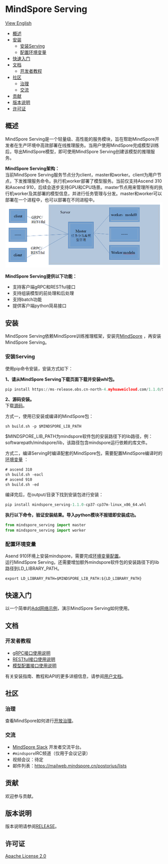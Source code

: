 # MindSpore Serving

[View English](./README.md)

- [概述](#概述)
- [安装](#安装)
    - [安装Serving](#安装Serving)
    - [配置环境变量](#配置环境变量)
- [快速入门](#快速入门)
- [文档](#文档)
    - [开发者教程](#开发者教程)
- [社区](#社区)
    - [治理](#治理)
    - [交流](#交流)
- [贡献](#贡献)
- [版本说明](#版本说明)
- [许可证](#许可证)

## 概述

MindSpore Serving是一个轻量级、高性能的服务模块，旨在帮助MindSpore开发者在生产环境中高效部署在线推理服务。当用户使用MindSpore完成模型训练后，导出MindSpore模型，即可使用MindSpore Serving创建该模型的推理服务。  

**MindSpore Serving架构：**   
当前MindSpore Serving服务节点分为client，master和worker。client为用户节点，下发推理服务命令。执行机worker部署了模型服务。当前仅支持Ascend 310和Ascend 910，后续会逐步支持GPU和CPU场景。master节点用来管理所有的执行机worker及其部署的模型信息，并进行任务管理与分发。master和worker可以部署在一个进程中，也可以部署在不同进程中。  
<img src="docs/image/architecture.png" alt="MindSpore Architecture" width="600"/>   

**MindSpore Serving提供以下功能：**
- 支持客户端gRPC和RESTful接口
- 支持组装模型的前处理和后处理
- 支持batch功能
- 提供客户端python简易接口

## 安装
MindSpore Serving依赖MindSpore训练推理框架，安装完[MindSpore](https://gitee.com/mindspore/mindspore#%E5%AE%89%E8%A3%85) ，再安装MindSpore Serving。

### 安装Serving
使用pip命令安装，安装方式如下：

**1、请从MindSpore Serving下载页面下载并安装whl包。**
```python
pip install https://ms-release.obs.cn-north-4.myhuaweicloud.com/1.1.0/Serving/ascend/ubuntu_x86/mindspore_serving-1.1.0-cp37-cp37m-linux_x86_64.whl
```
**2、源码安装。**  
下载[源码](https://gitee.com/mindspore/serving)。

方式一，使用已安装或编译的MindSpore包：
```shell
sh build.sh -p $MINDSPORE_LIB_PATH
```
$MINDSPORE_LIB_PATH为mindspore软件包的安装路径下的lib路径，例：softwarepath/mindspore/lib，该路径包含mindspore运行依赖的库文件。

方式二，编译Serving时编译配套的MindSpore包，需要配置MindSpore编译时的[环境变量](https://gitee.com/mindspore/docs/blob/master/install/mindspore_ascend_install_source.md#配置环境变量) ：
```shell
# ascend 310
sh build.sh -eacl
# ascend 910
sh build.sh -ed
```
编译完后，在output/目录下找到安装包进行安装：
```python
pip install mindspore_serving-1.1.0-cp37-cp37m-linux_x86_64.whl
```
**执行以下命令，验证安装结果。导入python模块不报错即安装成功。**  
```python
from mindspore_serving import master
from mindspore_serving import worker
```

### 配置环境变量
Asend 910环境上安装mindspore，需要完成[环境变量配置](https://gitee.com/mindspore/docs/blob/master/install/mindspore_ascend_install_pip.md#%E9%85%8D%E7%BD%AE%E7%8E%AF%E5%A2%83%E5%8F%98%E9%87%8F)。   
运行MindSpore Serving，还需要增加额外mindspore软件包的安装路径下的lib路径到LD_LIBRARY_PATH。
```shell
export LD_LIBRARY_PATH=$MINDSPORE_LIB_PATH:${LD_LIBRARY_PATH}
```

## 快速入门
以一个简单的[Add网络示例](docs/example.md)，演示MindSpore Serving如何使用。

## 文档

### 开发者教程
- [gRPC接口使用说明](docs/GRPC.md)
- [RESTful接口使用说明](docs/RESTful.md)
- [模型配置接口使用说明](docs/MODEL.md)

有关安装指南、教程和API的更多详细信息，请参阅[用户文档](https://gitee.com/mindspore/serving/tree/master/docs)。

## 社区

### 治理

查看MindSpore如何进行[开放治理](https://gitee.com/mindspore/community/blob/master/governance.md)。

### 交流

- [MindSpore Slack](https://join.slack.com/t/mindspore/shared_invite/zt-dgk65rli-3ex4xvS4wHX7UDmsQmfu8w) 开发者交流平台。
- `#mindspore`IRC频道（仅用于会议记录）
- 视频会议：待定
- 邮件列表：<https://mailweb.mindspore.cn/postorius/lists>

## 贡献

欢迎参与贡献。

## 版本说明

版本说明请参阅[RELEASE](RELEASE.md)。

## 许可证

[Apache License 2.0](LICENSE)
